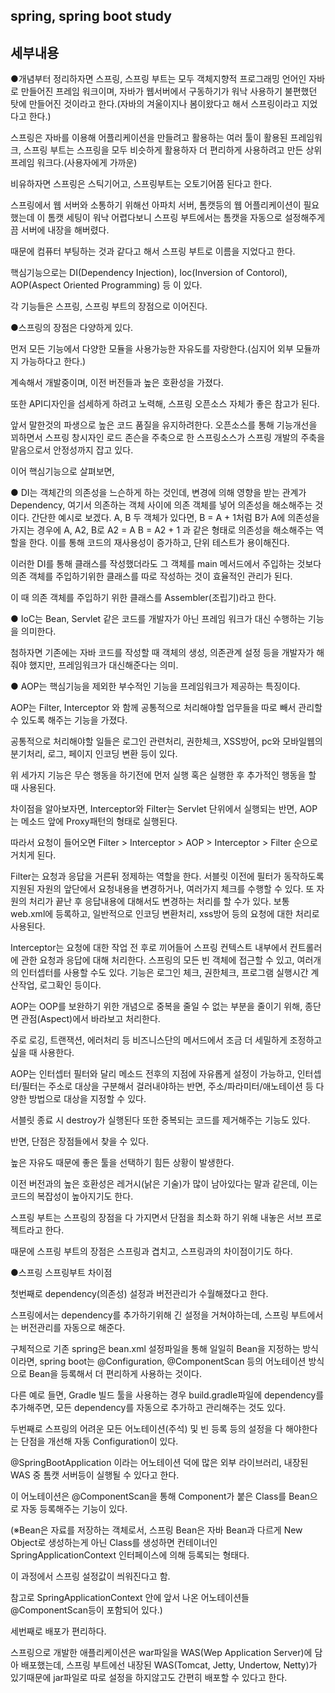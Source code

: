 ## spring, spring boot study

## 세부내용

●개념부터 정리하자면 스프링, 스프링 부트는 모두 객체지향적 프로그래밍 언어인 자바로 만들어진 프레임 워크이며, 자바가 웹서버에서 구동하기가 워낙 사용하기 불편했던 탓에 만들어진 것이라고 한다.(자바의 겨울이지나 봄이왔다고 해서 스프링이라고 지었다고 한다.)

 

스프링은 자바를 이용해 어플리케이션을 만들려고 활용하는 여러 툴이 활용된 프레임워크, 스프링 부트는 스프링을 모두 비슷하게 활용하자 더 편리하게 사용하려고 만든 상위 프레임 워크다.(사용자에게 가까운)

비유하자면 스프링은 스틱기어고, 스프링부트는 오토기어쯤 된다고 한다.

 

스프링에서 웹 서버와 소통하기 위해선 아파치 서버, 톰캣등의 웹 어플리케이션이 필요했는데 이 톰캣 세팅이 워낙 어렵다보니 스프링 부트에서는 톰캣을 자동으로 설정해주게끔 서버에 내장을 해버렸다.

때문에 컴퓨터 부팅하는 것과 같다고 해서 스프링 부트로 이름을 지었다고 한다.

핵심기능으로는 DI(Dependency Injection), Ioc(Inversion of Contorol), AOP(Aspect Oriented Programming) 등 이 있다. 

각 기능들은 스프링, 스프링 부트의 장점으로 이어진다.

 

●스프링의 장점은 다양하게 있다. 

먼저 모든 기능에서 다양한 모듈을 사용가능한 자유도를 자랑한다.(심지어 외부 모듈까지 가능하다고 한다.)

계속해서 개발중이며, 이전 버전들과 높은 호환성을 가졌다.

또한 API디자인을 섬세하게 하려고 노력해, 스프링 오픈소스 자체가 좋은 참고가 된다.

앞서 말한것의 파생으로 높은 코드 품질을 유지하려한다. 
오픈소스를 통해 기능개선을 꾀하면서 스프링 창시자인 로드 존슨을 주축으로 한 스프링소스가 스프링 개발의 주축을 맡음으로서 안정성까지 잡고 있다. 

이어 핵심기능으로 살펴보면, 

● DI는 객체간의 의존성을 느슨하게 하는 것인데, 변경에 의해 영향을 받는 관계가 Dependency, 여기서 의존하는 객체 사이에 의존 객체를 넣어 의존성을 해소해주는 것이다. 
간단한 예시로 보겠다.
A, B 두 객체가 있다면, 
B = A + 1처럼 B가 A에 의존성을 가지는 경우에 
A, A2, B로 
A2 = A 
B = A2 + 1 과 같은 형태로 의존성을 해소해주는 역할을 한다. 
이를 통해 코드의 재사용성이 증가하고, 단위 테스트가 용이해진다.

이러한 DI를 통해 클래스를 작성했더라도 그 객체를 main 메서드에서 주입하는 것보다 의존 객체를 주입하기위한 클래스를 따로 작성하는 것이 효율적인 관리가 된다. 

이 때 의존 객체를 주입하기 위한 클래스를 Assembler(조립기)라고 한다.

● IoC는 Bean, Servlet 같은 코드를 개발자가 아닌 프레임 워크가 대신 수행하는 기능을 의미한다. 

첨하자면 기존에는 자바 코드를 작성할 때 객체의 생성, 의존관계 설정 등을 개발자가 해줘야 했지만, 프레임워크가 대신해준다는 의미.

● AOP는 핵심기능을 제외한 부수적인 기능을 프레임워크가 제공하는 특징이다.

AOP는 Filter, Interceptor 와 함께 공통적으로 처리해야할 업무들을 따로 빼서 관리할 수 있도록 해주는 기능을 가졌다. 

공통적으로 처리해야할 일들은 로그인 관련처리, 권한체크, XSS방어, pc와 모바일웹의 분기처리, 로그, 페이지 인코딩 변환 등이 있다.

위 세가지 기능은 무슨 행동을 하기전에 먼저 실행 혹은 실행한 후 추가적인 행동을 할 때 사용된다.

차이점을 알아보자면, Interceptor와 Filter는 Servlet 단위에서 실행되는 반면, AOP는 메소드 앞에 Proxy패턴의 형태로 실행된다. 

따라서 요청이 들어오면 Filter > Interceptor > AOP > Interceptor > Filter 순으로 거치게 된다.

Filter는 요청과 응답을 거른뒤 정제하는 역할을 한다. 서블릿 이전에 필터가 동작하도록 지원된 자원의 앞단에서 요청내용을 변경하거나, 여러가지 체크를 수행할 수 있다.
또 자원의 처리가 끝난 후 응답내용에 대해서도 변경하는 처리를 할 수가 있다.
보통 web.xml에 등록하고, 일반적으로 인코딩 변환처리, xss방어 등의 요청에 대한 처리로 사용된다.

Interceptor는 요청에 대한 작업 전 후로 끼어들어 스프링 컨텍스트 내부에서 컨트롤러에 관한 요청과 응답에 대해 처리한다.
스프링의 모든 빈 객체에 접근할 수 있고, 여러개의 인터셉터를 사용할 수도 있다.
기능은 로그인 체크, 권한체크, 프로그램 실행시간 계산작업, 로그확인 등이다.

AOP는 OOP를 보완하기 위한 개념으로 중복을 줄일 수 없는 부분을 줄이기 위해, 종단면 관점(Aspect)에서 바라보고 처리한다.

주로 로깅, 트랜잭션, 에러처리 등 비즈니스단의 메서드에서 조금 더 세밀하게 조정하고 싶을 때 사용한다.

AOP는 인터셉터 필터와 달리 메소드 전후의 지점에 자유롭게 설정이 가능하고, 인터셉터/필터는 주소로 대상을 구분해서 걸러내야하는 반면, 주소/파라미터/애노테이션 등 다양한 방법으로 대상을 지정할 수 있다.

서블릿 종료 시 destroy가 실행된다
또한 중복되는 코드를 제거해주는 기능도 있다.
 

반면, 단점은 장점들에서 찾을 수 있다. 

높은 자유도 때문에 좋은 툴을 선택하기 힘든 상황이 발생한다.

이전 버전과의 높은 호환성은 레거시(낡은 기술)가 많이 남아있다는 말과 같은데, 이는 코드의 복잡성이 높아지기도 한다.

 

스프링 부트는 스프링의 장점을 다 가지면서 단점을 최소화 하기 위해 내놓은 서브 프로젝트라고 한다. 

때문에 스프링 부트의 장점은 스프링과 겹치고, 스프링과의 차이점이기도 하다.

 
●스프링 스프링부트 차이점

첫번째로 dependency(의존성) 설정과 버전관리가 수월해졌다고 한다. 

스프링에서는 dependency를 추가하기위해 긴 설정을 거쳐야하는데, 스프링 부트에서는 버전관리를 자동으로 해준다. 

구체적으로 기존 spring은 bean.xml 설정파일을 통해 일일히 Bean을 지정하는 방식이라면, spring boot는 @Configuration, @ComponentScan 등의 어노테이션 방식으로 Bean을 등록해서 더 편리하게 사용하는 것이다.

다른 예로 들면, Gradle 빌드 툴을 사용하는 경우 build.gradle파일에 dependency를 추가해주면, 모든 dependency를 자동으로 추가하고 관리해주는 것도 있다.
 


두번째로 스프링의 어려운 모든 어노테이션(주석) 및 빈 등록 등의 설정을 다 해야한다는 단점을 개선해 자동 Configuration이 있다. 

@SpringBootApplication 이라는 어노테이션 덕에 많은 외부 라이브러리, 내장된 WAS 중 톰캣 서버등이 실행될 수 있다고 한다. 

이 어노테이션은 @ComponentScan을 통해 Component가 붙은 Class를 Bean으로 자동 등록해주는 기능이 있다. 


(※Bean은 자료를 저장하는 객체로서, 스프링 Bean은 자바 Bean과 다르게 New Object로 생성하는게 아닌 Class를 생성하면 컨테이너인 SpringApplicationContext 인터페이스에 의해 등록되는 형태다. 

이 과정에서 스프링 설정값이 씌워진다고 함. 

참고로 SpringApplicationContext 안에 앞서 나온 어노테이션들 @ComponentScan등이 포함되어 있다.)

 

세번째로 배포가 편리하다. 

스프링으로 개발한 애플리케이션은 war파일을 WAS(Wep Application Server)에 담아 배포했는데, 스프링 부트에선 내장된 WAS(Tomcat, Jetty, Undertow, Netty)가 있기때문에 jar파일로 따로 설정을 하지않고도 간편히 배포할 수 있다고 한다.



